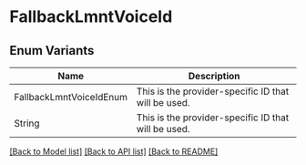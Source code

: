 # FallbackLmntVoiceId

## Enum Variants

| Name | Description |
|---- | -----|
| FallbackLmntVoiceIdEnum | This is the provider-specific ID that will be used. |
| String | This is the provider-specific ID that will be used. |

[[Back to Model list]](../README.md#documentation-for-models) [[Back to API list]](../README.md#documentation-for-api-endpoints) [[Back to README]](../README.md)


